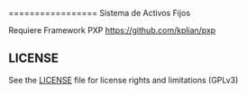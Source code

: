 =================
Sistema de Activos Fijos

Requiere Framework PXP https://github.com/kplian/pxp


## LICENSE

See the [LICENSE](LICENSE.txt) file for license rights and limitations (GPLv3)
